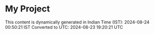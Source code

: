 # My Project

This content is dynamically generated in Indian Time (IST): 2024-08-24 00:50:21 IST
Converted to UTC: 2024-08-23 19:20:21 UTC

